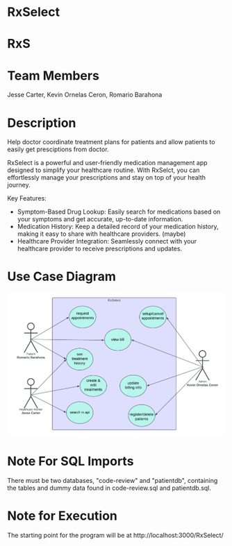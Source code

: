 # RxSelect
# RxS
# Team Members

Jesse Carter,
Kevin Ornelas Ceron,
Romario Barahona


# Description

Help doctor coordinate treatment plans for patients and allow patients to easily get presciptions from doctor.

RxSelect is a powerful and user-friendly medication management app designed to simplify your healthcare routine. With RxSelct, you can effortlessly manage your prescriptions and stay on top of your health journey.

Key Features:

- Symptom-Based Drug Lookup: Easily search for medications based on your symptoms and get accurate, up-to-date information.
- Medication History: Keep a detailed record of your medication history, making it easy to share with healthcare providers. (maybe)
- Healthcare Provider Integration: Seamlessly connect with your healthcare provider to receive prescriptions and updates.

# Use Case Diagram

![Screenshot of Use Case Diagram](RxSelect_Use-Case.png)

# Note For SQL Imports
There must be two databases, "code-review" and "patientdb", containing the tables and dummy data found in code-review.sql and patientdb.sql.

# Note for Execution 
The starting point for the program will be at http://localhost:3000/RxSelect/